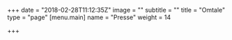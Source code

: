 +++
date = "2018-02-28T11:12:35Z"
image = ""
subtitle = ""
title = "Omtale"
type = "page"
[menu.main]
name = "Presse"
weight = 14

+++
